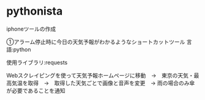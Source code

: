 # pythonista
iphoneツールの作成

①アラーム停止時に今日の天気予報がわかるようなショートカットツール
言語:python

使用ライブラリ:requests

Webスクレイピングを使って天気予報ホームページに移動　→　東京の天気・最高気温を取得　→　取得した天気ごとで画像と音声を変更　→ 雨の場合のみ傘が必要であることを通知
